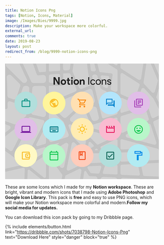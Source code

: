 ```yaml
---
title: Notion Icons Png
tags: [Notion, Icons, Material]
image: /Images/Bies/9999.jpg
description: Make your workspace more colorful.
external_url:
comments: true
date: 2019-08-23
layout: post
redirect_from: /blog/9999-notion-icons-png
---
```


![alt text](/Images/Bies/9999.jpg "Notion Icons Png")



These are some Icons which I made for my **Notion workspace**. These are bright, vibrant and modern icons that I made using **Adobe Photoshop** and **Google Icon Library**. This pack is **free** and easy to use PNG icons, which will make your Notion workspace more colorful and modern.**Follow my social media for updates.**

You can download this icon pack by going to my Dribbble page.

{% include elements/button.html link="https://dribbble.com/shots/7038798-Notion-Icons-Png" text="Download Here" style="danger" block="true" %}
